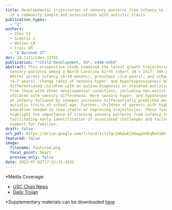 ```yaml
---
title: Developmental trajectories of sensory patterns from infancy to school age
  in a community sample and associations with autistic traits
publication_types:
  - "2"
authors:
  - Chen YJ
  - Sideris J
  - Watson LR
  - Crais ER
  - "& Baranek GT"
doi: 10.1111/cdev.13745
publication: "*Child Development, 93*, e446-e459"
abstract: This prospective study examined the latent growth trajectories of
  sensory patterns among a North Carolina birth cohort (N = 1517; 49% boys, 87%
  White) across infancy (6–19 months), preschool (3–4 years), and school years
  (6–7 years). Change rates of sensory hyper- and hyporesponsiveness better
  differentiated children with an autism diagnosis or elevated autistic traits
  from those with other developmental conditions, including non-autistic
  children with sensory differences. More sensory hyper- and hyporesponsiveness
  at infancy followed by steeper increases differentially predicted more
  autistic traits at school age. Further, children of parents with higher
  education tended to show stable or improving trajectories. These findings
  highlight the importance of tracking sensory patterns from infancy for
  facilitating early identification of associated challenges and tailored
  support for families.
draft: false
url_pdf: https://drive.google.com/file/d/1clvfgc24GIwKjHUwgpUdEqRxG3Ahf-a7/view?usp=share_link
featured: false
image:
  filename: featured.png
  focal_point: Smart
  preview_only: false
date: 2022-07-01T17:22:31.453Z
---
```

\*M﻿edia Coverage:

* [U﻿SC Chan News](https://chan.usc.edu/news/latest/new-study-shows-autism-correlated-with-changing-sensory-preferences-during-early-childhood)
* [D﻿aily Trojan](https://dailytrojan.com/2022/03/30/possible-new-asd-screening-method-found/)

\*Supplementary materials can be downloaded [here](https://drive.google.com/file/d/18UxG7vwXcdT7sJoskZZAAQJ0xT-R3FT3/view?usp=share_link).